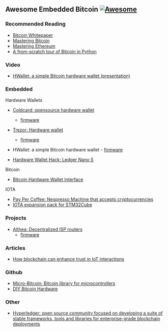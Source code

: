 ## Awesome Embedded Bitcoin [![Awesome](https://awesome.re/badge-flat.svg)](https://awesome.re)

### Recommended Reading
- [Bitcoin Whitepaper](/pdf/bitcoin.pdf)
- [Mastering Bitcoin](/pdf/mastering-bitcoin.pdf)
- [Mastering Ethereum](/pdf/mastering-ethereum.pdf)
- [A from-scratch tour of Bitcoin in Python](http://karpathy.github.io/2021/06/21/blockchain/)

### Video
- [HWallet: a simple Bitcoin hardware wallet (presentation)](https://www.youtube.com/watch?v=0sgF5klTcD8)

### Embedded
Hardware Wallets
- [Coldcard: opensource hardware wallet](https://coldcardwallet.com/)
    - [firmware](https://github.com/Coldcard/firmware)
- [Trezor: Hardware wallet](https://trezor.io/)
    - [firmware](https://github.com/trezor/trezor-firmware)
- HWallet: a simple Bitcoin hardware wallet - [firmware](https://gitlab.com/nemanjan/hwallet)

- [Hardware Wallet Hack: Ledger Nano S](https://www.youtube.com/watch?v=nNBktKw9Is4&list=PLhixgUqwRTjyLgF4x-ZLVFL-CRTCrUo03)

Bitcoin
- [Bitcoin Hardware Wallet Interface](https://github.com/bitcoin-core/HWI)

IOTA
- [Pay Per Coffee: Nespresso Machine that accepts cryptocurrencies](https://www.hackster.io/l3wi/pay-per-coffee-a6e55f)
- [IOTA expansion pack for STM32Cube](https://www.st.com/en/embedded-software/x-cube-iota1.html)

### Projects
- [Althea: Decentralized ISP routers](https://althea.net/)
    - [firmware](https://github.com/althea-net/althea-firmware)

### Articles
- [How blockchain can enhance trust in IoT interactions](https://www.embedded.com/how-blockchain-can-enhance-trust-in-iot-interactions/)

### Github
- [Micro-Bitcoin: Bitcoin library for microcontrollers](https://github.com/micro-bitcoin/uBitcoin)
- [DIY Bitcoin Hardware](https://github.com/diybitcoinhardware/diybitcoinhardware.github.io)


### Other
- [Hyperledger: open source community focused on developing a suite of stable frameworks, tools and libraries for enterprise-grade blockchain deployments](https://www.hyperledger.org/learn)
